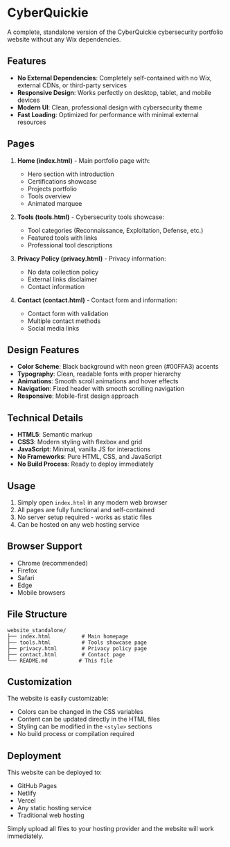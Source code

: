 # CyberQuickie 

A complete, standalone version of the CyberQuickie cybersecurity portfolio website without any Wix dependencies.

## Features

- **No External Dependencies**: Completely self-contained with no Wix, external CDNs, or third-party services
- **Responsive Design**: Works perfectly on desktop, tablet, and mobile devices
- **Modern UI**: Clean, professional design with cybersecurity theme
- **Fast Loading**: Optimized for performance with minimal external resources

## Pages

1. **Home (index.html)** - Main portfolio page with:
   - Hero section with introduction
   - Certifications showcase
   - Projects portfolio
   - Tools overview
   - Animated marquee

2. **Tools (tools.html)** - Cybersecurity tools showcase:
   - Tool categories (Reconnaissance, Exploitation, Defense, etc.)
   - Featured tools with links
   - Professional tool descriptions

3. **Privacy Policy (privacy.html)** - Privacy information:
   - No data collection policy
   - External links disclaimer
   - Contact information

4. **Contact (contact.html)** - Contact form and information:
   - Contact form with validation
   - Multiple contact methods
   - Social media links

## Design Features

- **Color Scheme**: Black background with neon green (#00FFA3) accents
- **Typography**: Clean, readable fonts with proper hierarchy
- **Animations**: Smooth scroll animations and hover effects
- **Navigation**: Fixed header with smooth scrolling navigation
- **Responsive**: Mobile-first design approach

## Technical Details

- **HTML5**: Semantic markup
- **CSS3**: Modern styling with flexbox and grid
- **JavaScript**: Minimal, vanilla JS for interactions
- **No Frameworks**: Pure HTML, CSS, and JavaScript
- **No Build Process**: Ready to deploy immediately

## Usage

1. Simply open `index.html` in any modern web browser
2. All pages are fully functional and self-contained
3. No server setup required - works as static files
4. Can be hosted on any web hosting service

## Browser Support

- Chrome (recommended)
- Firefox
- Safari
- Edge
- Mobile browsers

## File Structure

```
website_standalone/
├── index.html          # Main homepage
├── tools.html          # Tools showcase page
├── privacy.html        # Privacy policy page
├── contact.html        # Contact page
└── README.md          # This file
```

## Customization

The website is easily customizable:
- Colors can be changed in the CSS variables
- Content can be updated directly in the HTML files
- Styling can be modified in the `<style>` sections
- No build process or compilation required

## Deployment

This website can be deployed to:
- GitHub Pages
- Netlify
- Vercel
- Any static hosting service
- Traditional web hosting

Simply upload all files to your hosting provider and the website will work immediately. 
